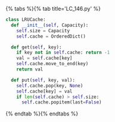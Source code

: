 {% tabs %}{% tab title='LC_146.py' %}

```py
class LRUCache:
  def __init__(self, Capacity):
    self.size = Capacity
    self.cache = OrderedDict()

  def get(self, key):
    if key not in self.cache: return -1
    val = self.cache[key]
    self.cache.move_to_end(key)
    return val

  def put(self, key, val):
    self.cache.pop(key, None)
    self.cache[key] = val
    if len(self.cache) > self.size:
      self.cache.popitem(last=False)
```

{% endtab %}{% endtabs %}
